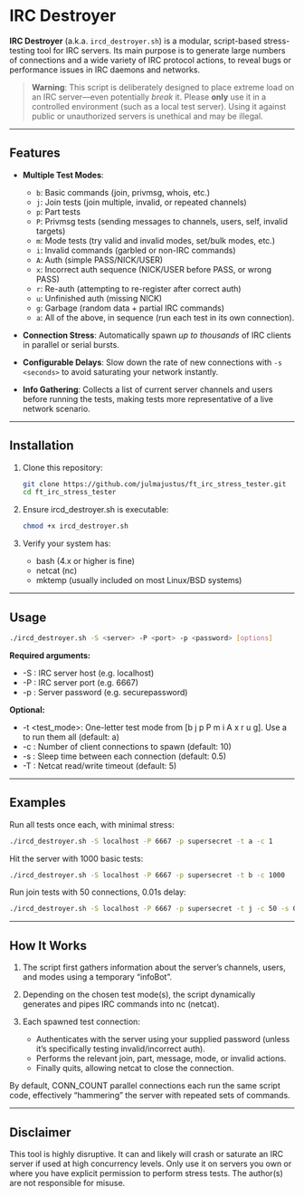 # IRC Destroyer

**IRC Destroyer** (a.k.a. `ircd_destroyer.sh`) is a modular, script-based stress-testing tool for IRC servers. Its main purpose is to generate large numbers of connections and a wide variety of IRC protocol actions, to reveal bugs or performance issues in IRC daemons and networks.

> **Warning**: This script is deliberately designed to place extreme load on an IRC server—even potentially *break* it. Please **only** use it in a controlled environment (such as a local test server). Using it against public or unauthorized servers is unethical and may be illegal.

---

## Features

- **Multiple Test Modes**:  
  - `b`: Basic commands (join, privmsg, whois, etc.)  
  - `j`: Join tests (join multiple, invalid, or repeated channels)  
  - `p`: Part tests  
  - `P`: Privmsg tests (sending messages to channels, users, self, invalid targets)  
  - `m`: Mode tests (try valid and invalid modes, set/bulk modes, etc.)  
  - `i`: Invalid commands (garbled or non-IRC commands)  
  - `A`: Auth (simple PASS/NICK/USER)  
  - `x`: Incorrect auth sequence (NICK/USER before PASS, or wrong PASS)  
  - `r`: Re-auth (attempting to re-register after correct auth)  
  - `u`: Unfinished auth (missing NICK)  
  - `g`: Garbage (random data + partial IRC commands)  
  - `a`: All of the above, in sequence (run each test in its own connection).

- **Connection Stress**: Automatically spawn *up to thousands* of IRC clients in parallel or serial bursts.  
- **Configurable Delays**: Slow down the rate of new connections with `-s <seconds>` to avoid saturating your network instantly.  
- **Info Gathering**: Collects a list of current server channels and users before running the tests, making tests more representative of a live network scenario.

---

## Installation

1. Clone this repository:
   ```bash
   git clone https://github.com/julmajustus/ft_irc_stress_tester.git
   cd ft_irc_stress_tester
   ```

2. Ensure ircd_destroyer.sh is executable:
   ```bash
   chmod +x ircd_destroyer.sh
   ```

3. Verify your system has:
   - bash (4.x or higher is fine)
   - netcat (nc)
   - mktemp (usually included on most Linux/BSD systems)

---

## Usage
   ```bash
   ./ircd_destroyer.sh -S <server> -P <port> -p <password> [options]
   ```

**Required arguments:**

   - -S <server>: IRC server host (e.g. localhost)
   - -P <port>: IRC server port (e.g. 6667)
   - -p <password>: Server password (e.g. securepassword)

**Optional:**  

   - -t <test_mode>: One-letter test mode from [b j p P m i A x r u g]. Use a to run them all (default: a)
   - -c <connections>: Number of client connections to spawn (default: 10)
   - -s <seconds>: Sleep time between each connection (default: 0.5)
   - -T <seconds>: Netcat read/write timeout (default: 5)

---

## Examples

   Run all tests once each, with minimal stress:
   ```bash
   ./ircd_destroyer.sh -S localhost -P 6667 -p supersecret -t a -c 1
   ```

   Hit the server with 1000 basic tests:
   ```bash
   ./ircd_destroyer.sh -S localhost -P 6667 -p supersecret -t b -c 1000
   ```

   Run join tests with 50 connections, 0.01s delay:
   ```bash
   ./ircd_destroyer.sh -S localhost -P 6667 -p supersecret -t j -c 50 -s 0.01
   ```
---

## How It Works

1. The script first gathers information about the server’s channels, users, and modes using a temporary “infoBot”.
   
2. Depending on the chosen test mode(s), the script dynamically generates and pipes IRC commands into nc (netcat).

3. Each spawned test connection:
      - Authenticates with the server using your supplied password (unless it’s specifically testing invalid/incorrect auth).
      - Performs the relevant join, part, message, mode, or invalid actions.
      - Finally quits, allowing netcat to close the connection.

By default, CONN_COUNT parallel connections each run the same script code, effectively “hammering” the server with repeated sets of commands.

---

## Disclaimer
This tool is highly disruptive. It can and likely will crash or saturate an IRC server if used at high concurrency levels. Only use it on servers you own or where you have explicit permission to perform stress tests. The author(s) are not responsible for misuse.
